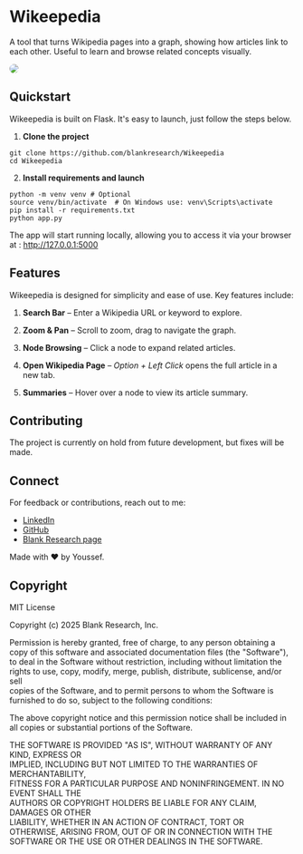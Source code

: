 
# Wikeepedia
A tool that turns Wikipedia pages into a graph, showing how articles link to each other. Useful to learn and browse related concepts visually.

<img src="media/Demo.gif" style="border-radius: 20px;" />

## Quickstart
Wikeepedia is built on Flask. It's easy to launch, just follow the steps below.

1. **Clone the project**

````
git clone https://github.com/blankresearch/Wikeepedia
cd Wikeepedia

````
2. **Install requirements and launch**

```` 
python -m venv venv # Optional
source venv/bin/activate  # On Windows use: venv\Scripts\activate
pip install -r requirements.txt
python app.py
````
The app will start running locally, allowing you to access it via your browser at :  http://127.0.0.1:5000

## Features
Wikeepedia is designed for simplicity and ease of use. Key features include:

1. **Search Bar** – Enter a Wikipedia URL or keyword to explore.

2. **Zoom & Pan** – Scroll to zoom, drag to navigate the graph.

3. **Node Browsing** – Click a node to expand related articles.

4. **Open Wikipedia Page** – *Option + Left Click* opens the full article in a new tab.

5. **Summaries** – Hover over a node to view its article summary.

## Contributing
The project is currently on hold from future development, but fixes will be made.

## Connect

For feedback or contributions, reach out to me:

- [LinkedIn](https://www.linkedin.com/in/yousbot/)
- [GitHub](https://github.com/yousbot)
- [Blank Research page](https://blankresearch.com/)

Made with ❤️ by Youssef.

## Copyright
MIT License

Copyright (c) 2025 Blank Research, Inc.

Permission is hereby granted, free of charge, to any person obtaining a copy
of this software and associated documentation files (the "Software"), to deal
in the Software without restriction, including without limitation the rights
to use, copy, modify, merge, publish, distribute, sublicense, and/or sell    
copies of the Software, and to permit persons to whom the Software is         
furnished to do so, subject to the following conditions:                      

The above copyright notice and this permission notice shall be included in all
copies or substantial portions of the Software.                               

THE SOFTWARE IS PROVIDED "AS IS", WITHOUT WARRANTY OF ANY KIND, EXPRESS OR    
IMPLIED, INCLUDING BUT NOT LIMITED TO THE WARRANTIES OF MERCHANTABILITY,      
FITNESS FOR A PARTICULAR PURPOSE AND NONINFRINGEMENT. IN NO EVENT SHALL THE   
AUTHORS OR COPYRIGHT HOLDERS BE LIABLE FOR ANY CLAIM, DAMAGES OR OTHER        
LIABILITY, WHETHER IN AN ACTION OF CONTRACT, TORT OR OTHERWISE, ARISING FROM, 
OUT OF OR IN CONNECTION WITH THE SOFTWARE OR THE USE OR OTHER DEALINGS IN THE 
SOFTWARE.
